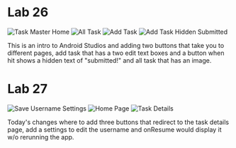 # Lab 26
![Task Master Home](screenshots/taskMasterHome.png)
![All Task](screenshots/allTask.png)
![Add Task](screenshots/addTask.png)
![Add Task Hidden Submitted](screenshots/addTaskHidden.png)

This is an intro to Android Studios and adding two buttons that take you to different pages, add task that has a two edit text boxes and a button when hit shows a hidden text of "submitted!" and all task that has an image.

# Lab 27
![Save Username Settings](screenshots/saveUsernameSettings.png)
![Home Page](screenshots/homePage.png)
![Task Details](screenshots/taskDetails.png)

Today's changes where to add three buttons that redirect to the task details page, add a settings to edit the username and onResume would display it w/o rerunning the app.